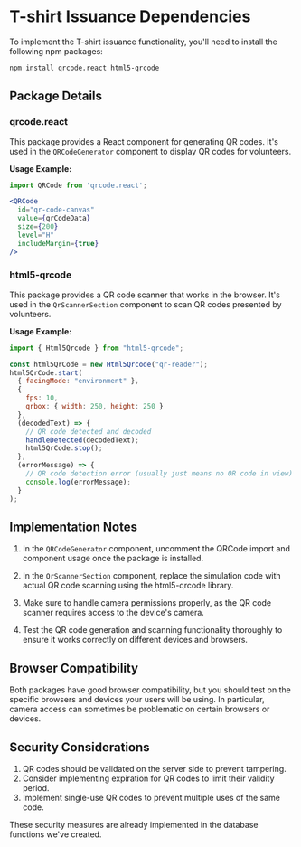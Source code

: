 # T-shirt Issuance Dependencies

To implement the T-shirt issuance functionality, you'll need to install the following npm packages:

```bash
npm install qrcode.react html5-qrcode
```

## Package Details

### qrcode.react

This package provides a React component for generating QR codes. It's used in the `QRCodeGenerator` component to display QR codes for volunteers.

**Usage Example:**
```jsx
import QRCode from 'qrcode.react';

<QRCode
  id="qr-code-canvas"
  value={qrCodeData}
  size={200}
  level="H"
  includeMargin={true}
/>
```

### html5-qrcode

This package provides a QR code scanner that works in the browser. It's used in the `QrScannerSection` component to scan QR codes presented by volunteers.

**Usage Example:**
```jsx
import { Html5Qrcode } from "html5-qrcode";

const html5QrCode = new Html5Qrcode("qr-reader");
html5QrCode.start(
  { facingMode: "environment" },
  {
    fps: 10,
    qrbox: { width: 250, height: 250 }
  },
  (decodedText) => {
    // QR code detected and decoded
    handleDetected(decodedText);
    html5QrCode.stop();
  },
  (errorMessage) => {
    // QR code detection error (usually just means no QR code in view)
    console.log(errorMessage);
  }
);
```

## Implementation Notes

1. In the `QRCodeGenerator` component, uncomment the QRCode import and component usage once the package is installed.

2. In the `QrScannerSection` component, replace the simulation code with actual QR code scanning using the html5-qrcode library.

3. Make sure to handle camera permissions properly, as the QR code scanner requires access to the device's camera.

4. Test the QR code generation and scanning functionality thoroughly to ensure it works correctly on different devices and browsers.

## Browser Compatibility

Both packages have good browser compatibility, but you should test on the specific browsers and devices your users will be using. In particular, camera access can sometimes be problematic on certain browsers or devices.

## Security Considerations

1. QR codes should be validated on the server side to prevent tampering.
2. Consider implementing expiration for QR codes to limit their validity period.
3. Implement single-use QR codes to prevent multiple uses of the same code.

These security measures are already implemented in the database functions we've created.
